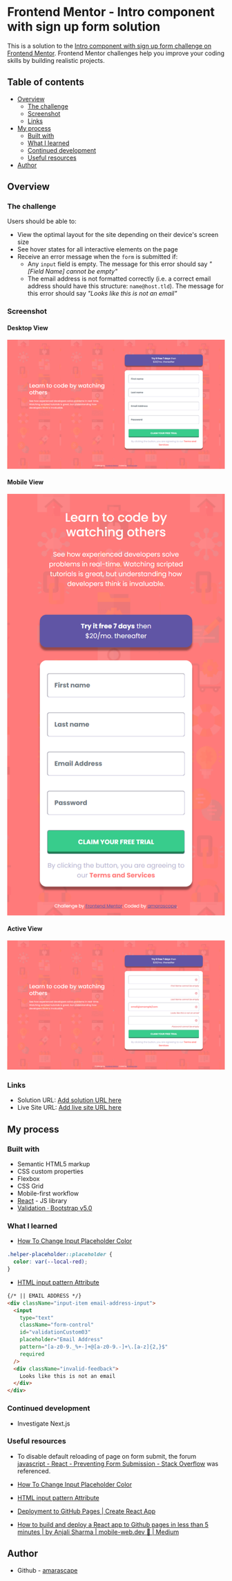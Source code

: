# Frontend Mentor - Intro component with sign up form solution

This is a solution to the [Intro component with sign up form challenge on Frontend Mentor](https://www.frontendmentor.io/challenges/intro-component-with-signup-form-5cf91bd49edda32581d28fd1). Frontend Mentor challenges help you improve your coding skills by building realistic projects.

## Table of contents

- [Overview](#overview)
  - [The challenge](#the-challenge)
  - [Screenshot](#screenshot)
  - [Links](#links)
- [My process](#my-process)
  - [Built with](#built-with)
  - [What I learned](#what-i-learned)
  - [Continued development](#continued-development)
  - [Useful resources](#useful-resources)
- [Author](#author)

## Overview

### The challenge

Users should be able to:

- View the optimal layout for the site depending on their device's screen size
- See hover states for all interactive elements on the page
- Receive an error message when the `form` is submitted if:
  - Any `input` field is empty. The message for this error should say _"[Field Name] cannot be empty"_
  - The email address is not formatted correctly (i.e. a correct email address should have this structure: `name@host.tld`). The message for this error should say _"Looks like this is not an email"_

### Screenshot

#### Desktop View
![Desktop View](screenshots/desktop-view.png)
#### Mobile View
![Mobile View](screenshots/mobile-view.png)
#### Active View
![Active View](screenshots/active-view.png)

### Links

- Solution URL: [Add solution URL here](https://your-solution-url.com)
- Live Site URL: [Add live site URL here](https://your-live-site-url.com)

## My process

### Built with

- Semantic HTML5 markup
- CSS custom properties
- Flexbox
- CSS Grid
- Mobile-first workflow
- [React](https://reactjs.org/) - JS library
- [Validation · Bootstrap v5.0](https://getbootstrap.com/docs/5.0/forms/validation/)

### What I learned

- [How To Change Input Placeholder Color](https://www.w3schools.com/howto/howto_css_placeholder.asp)

```CSS
.helper-placeholder::placeholder {
  color: var(--local-red);
}
```

- [HTML input pattern Attribute](https://www.w3schools.com/tags/att_input_pattern.asp)

```html
{/* || EMAIL ADDRESS */}
<div className="input-item email-address-input">
  <input
    type="text"
    className="form-control"
    id="validationCustom03"
    placeholder="Email Address"
    pattern="[a-z0-9._%+-]+@[a-z0-9.-]+\.[a-z]{2,}$"
    required
  />
  <div className="invalid-feedback">
    Looks like this is not an email
  </div>
</div>
```

### Continued development

- Investigate Next.js

### Useful resources

- To disable default reloading of page on form submit, the forum [javascript - React - Preventing Form Submission - Stack Overflow](https://stackoverflow.com/questions/39809943/react-preventing-form-submission#:~:text=Example%3A%20http%3A//jsbin.com/vowuley/edit%3Fhtml%2Cjs%2Cconsole%2Coutput) was referenced.

- [How To Change Input Placeholder Color](https://www.w3schools.com/howto/howto_css_placeholder.asp)

- [HTML input pattern Attribute](https://www.w3schools.com/tags/att_input_pattern.asp)

- [Deployment to GitHub Pages | Create React App](https://create-react-app.dev/docs/deployment/#github-pages)

- [How to build and deploy a React app to Github pages in less than 5 minutes | by Anjali Sharma | mobile-web.dev 📱 | Medium](https://medium.com/mobile-web-dev/how-to-build-and-deploy-a-react-app-to-github-pages-in-less-than-5-minutes-d6c4ffd30f14)

## Author

- Github - [amarascape](https://github.com/amarascape)
